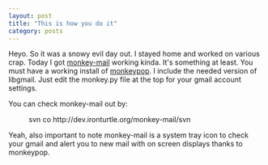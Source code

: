 ```yaml
---
layout: post
title: "This is how you do it"
category: posts
---
```

<p>Heyo. So it was a snowy evil day out. I stayed home and worked on various crap. Today I got <a href="http://web.archive.org/web/20050109102447/http://dev.ironturtle.org/monkey-mail">monkey-mail</a> working kinda. It's something at least. You must have a working install of <a href="http://web.archive.org/web/20050109102447/http://mspace.berlios.de/gunther-user/view.php/page/MonkeyPop">monkeypop</a>. I include the needed version of libgmail. Just edit the monkey.py file at the top for your gmail account settings.</p>
<p>You can check monkey-mail out by:
	<dd>svn co http://dev.ironturtle.org/monkey-mail/svn</dd>
</p>
<p>Yeah, also important to note monkey-mail is a system tray icon to check your gmail and alert you to new mail with on screen displays thanks to monkeypop.</p>
